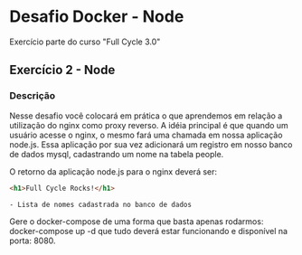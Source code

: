# Desafio Docker - Node

Exercício parte do curso "Full Cycle 3.0"

## Exercício 2 - Node

### Descrição

Nesse desafio você colocará em prática o que aprendemos em relação a utilização do nginx como proxy reverso. A idéia principal é que quando um usuário acesse o nginx, o mesmo fará uma chamada em nossa aplicação node.js. Essa aplicação por sua vez adicionará um registro em nosso banco de dados mysql, cadastrando um nome na tabela people.

O retorno da aplicação node.js para o nginx deverá ser:

```html
<h1>Full Cycle Rocks!</h1>

- Lista de nomes cadastrada no banco de dados
```

Gere o docker-compose de uma forma que basta apenas rodarmos: docker-compose up -d que tudo deverá estar funcionando e disponível na porta: 8080.
